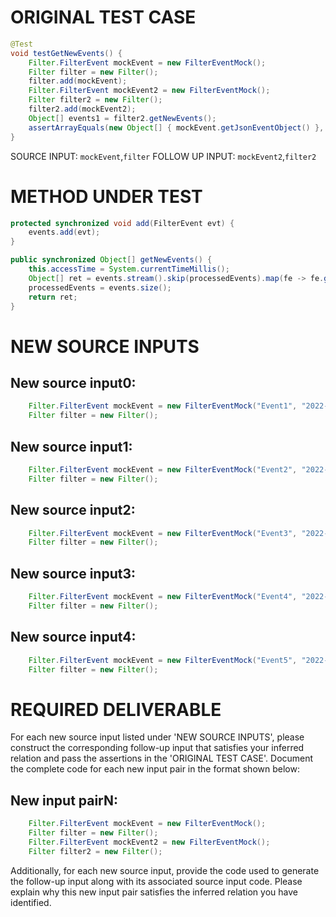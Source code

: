 # ORIGINAL TEST CASE
```java
@Test
void testGetNewEvents() {
    Filter.FilterEvent mockEvent = new FilterEventMock();
    Filter filter = new Filter();
    filter.add(mockEvent);
    Filter.FilterEvent mockEvent2 = new FilterEventMock();
    Filter filter2 = new Filter();
    filter2.add(mockEvent2);
    Object[] events1 = filter2.getNewEvents();
    assertArrayEquals(new Object[] { mockEvent.getJsonEventObject() }, events1);
}

```
SOURCE INPUT: `mockEvent`,`filter`
FOLLOW UP INPUT: `mockEvent2`,`filter2`


# METHOD UNDER TEST
```java
protected synchronized void add(FilterEvent evt) {
    events.add(evt);
}

public synchronized Object[] getNewEvents() {
    this.accessTime = System.currentTimeMillis();
    Object[] ret = events.stream().skip(processedEvents).map(fe -> fe.getJsonEventObject()).collect(Collectors.toList()).toArray();
    processedEvents = events.size();
    return ret;
}

```


# NEW SOURCE INPUTS
## New source input0:
```java
    Filter.FilterEvent mockEvent = new FilterEventMock("Event1", "2022-01-01", "Category1");
    Filter filter = new Filter();
```

## New source input1:
```java
    Filter.FilterEvent mockEvent = new FilterEventMock("Event2", "2022-12-31", "Category2");
    Filter filter = new Filter();
```

## New source input2:
```java
    Filter.FilterEvent mockEvent = new FilterEventMock("Event3", "2022-06-15", "Category3");
    Filter filter = new Filter();
```

## New source input3:
```java
    Filter.FilterEvent mockEvent = new FilterEventMock("Event4", "2022-01-01", "Category1");
    Filter filter = new Filter();
```

## New source input4:
```java
    Filter.FilterEvent mockEvent = new FilterEventMock("Event5", "2022-01-01", "");
    Filter filter = new Filter();
```



# REQUIRED DELIVERABLE
For each new source input listed under 'NEW SOURCE INPUTS', please construct the corresponding follow-up input that satisfies your inferred relation and pass the assertions in the 'ORIGINAL TEST CASE'. Document the complete code for each new input pair in the format shown below:
## New input pairN:
```java
    Filter.FilterEvent mockEvent = new FilterEventMock();
    Filter filter = new Filter();
    Filter.FilterEvent mockEvent2 = new FilterEventMock();
    Filter filter2 = new Filter();
```

Additionally, for each new source input, provide the code used to generate the follow-up input along with its associated source input code. Please explain why this new input pair satisfies the inferred relation you have identified.